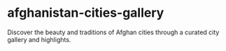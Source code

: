 # afghanistan-cities-gallery
Discover the beauty and traditions of Afghan cities through a curated city gallery and highlights.
